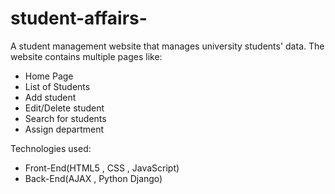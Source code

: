# student-affairs-

A student management website that manages university students' data. The website contains multiple pages like:
- Home Page
- List of Students
- Add student
- Edit/Delete student
- Search for students
- Assign department
  
Technologies used:

- Front-End(HTML5 , CSS , JavaScript)
- Back-End(AJAX , Python Django)
